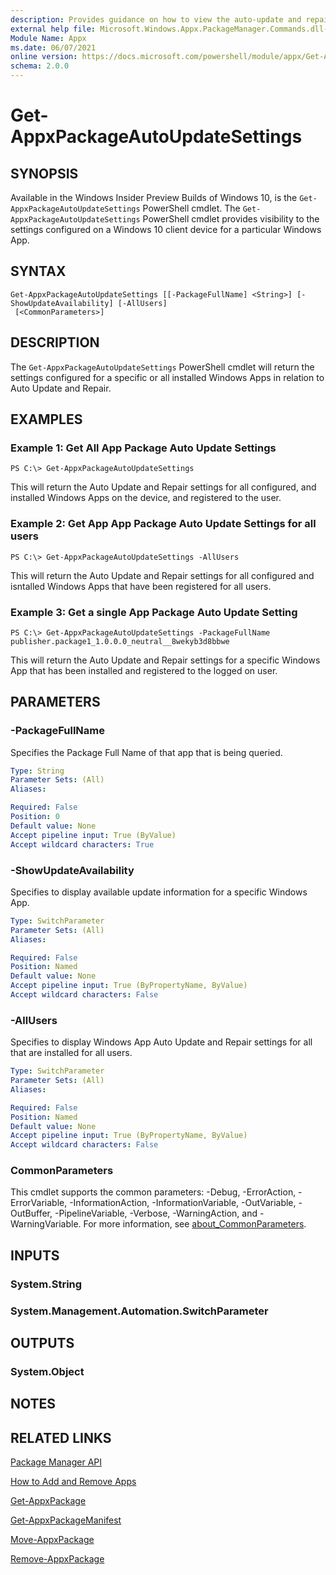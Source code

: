 ```yaml
---
description: Provides guidance on how to view the auto-update and repair settings of a Windows App.
external help file: Microsoft.Windows.Appx.PackageManager.Commands.dll-help.xml
Module Name: Appx
ms.date: 06/07/2021
online version: https://docs.microsoft.com/powershell/module/appx/Get-AppxPackageAutoUpdateSettings?view=windowsserver2022-ps&wt.mc_id=ps-gethelp
schema: 2.0.0
---
```


# Get-AppxPackageAutoUpdateSettings

## SYNOPSIS
Available in the Windows Insider Preview Builds of Windows 10, is the `Get-AppxPackageAutoUpdateSettings` PowerShell cmdlet. The `Get-AppxPackageAutoUpdateSettings` PowerShell cmdlet provides visibility to the settings configured on a Windows 10 client device for a particular Windows App. 

## SYNTAX

```
Get-AppxPackageAutoUpdateSettings [[-PackageFullName] <String>] [-ShowUpdateAvailability] [-AllUsers]
 [<CommonParameters>]
```

## DESCRIPTION
The `Get-AppxPackageAutoUpdateSettings` PowerShell cmdlet will return the settings configured for a specific or all installed Windows Apps in relation to Auto Update and Repair.

## EXAMPLES

### Example 1: Get All App Package Auto Update Settings
```
PS C:\> Get-AppxPackageAutoUpdateSettings
```

This will return the Auto Update and Repair settings for all configured, and installed Windows Apps on the device, and registered to the user.

### Example 2: Get App App Package Auto Update Settings for all users
```
PS C:\> Get-AppxPackageAutoUpdateSettings -AllUsers
```

This will return the Auto Update and Repair settings for all configured and isntalled Windows Apps that have been registered for all users.

### Example 3: Get a single App Package Auto Update Setting
```
PS C:\> Get-AppxPackageAutoUpdateSettings -PackageFullName publisher.package1_1.0.0.0_neutral__8wekyb3d8bbwe
```

This will return the Auto Update and Repair settings for a specific Windows App that has been installed and registered to the logged on user.

## PARAMETERS

### -PackageFullName
Specifies the Package Full Name of that app that is being queried.

```yaml
Type: String
Parameter Sets: (All)
Aliases: 

Required: False
Position: 0
Default value: None
Accept pipeline input: True (ByValue)
Accept wildcard characters: True
```

### -ShowUpdateAvailability
Specifies to display available update information for a specific Windows App.

```yaml
Type: SwitchParameter
Parameter Sets: (All)
Aliases: 

Required: False
Position: Named
Default value: None
Accept pipeline input: True (ByPropertyName, ByValue)
Accept wildcard characters: False
```

### -AllUsers
Specifies to display Windows App Auto Update and Repair settings for all that are installed for all users.

```yaml
Type: SwitchParameter
Parameter Sets: (All)
Aliases: 

Required: False
Position: Named
Default value: None
Accept pipeline input: True (ByPropertyName, ByValue)
Accept wildcard characters: False
```


### CommonParameters
This cmdlet supports the common parameters: -Debug, -ErrorAction, -ErrorVariable, -InformationAction, -InformationVariable, -OutVariable, -OutBuffer, -PipelineVariable, -Verbose, -WarningAction, and -WarningVariable. For more information, see [about_CommonParameters](http://go.microsoft.com/fwlink/?LinkID=113216).

## INPUTS

### System.String

### System.Management.Automation.SwitchParameter

## OUTPUTS

### System.Object
## NOTES

## RELATED LINKS

[Package Manager API](http://go.microsoft.com/fwlink/?LinkId=245447)

[How to Add and Remove Apps](http://go.microsoft.com/fwlink/?LinkID=231020)

[Get-AppxPackage](./Get-AppxPackage.md)

[Get-AppxPackageManifest](./Get-AppxPackageManifest.md)

[Move-AppxPackage](./Move-AppxPackage.md)

[Remove-AppxPackage](./Remove-AppxPackage.md)
